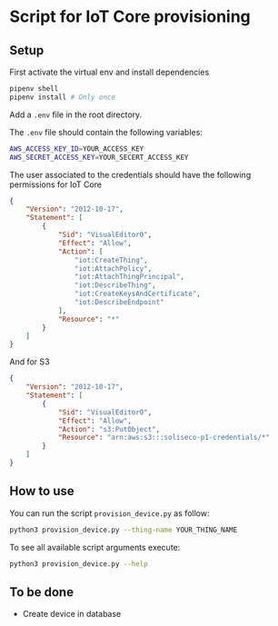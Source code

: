 # Script for IoT Core provisioning

## Setup

First activate the virtual env and install dependencies

```bash
pipenv shell
pipenv install # Only once
```

Add a `.env` file in the root directory.

The `.env` file should contain the following variables:

```bash
AWS_ACCESS_KEY_ID=YOUR_ACCESS_KEY
AWS_SECRET_ACCESS_KEY=YOUR_SECERT_ACCESS_KEY
```

The user associated to the credentials should have the following permissions for IoT Core

```json
{
    "Version": "2012-10-17",
    "Statement": [
        {
            "Sid": "VisualEditor0",
            "Effect": "Allow",
            "Action": [
                "iot:CreateThing",
                "iot:AttachPolicy",
                "iot:AttachThingPrincipal",
                "iot:DescribeThing",
                "iot:CreateKeysAndCertificate",
                "iot:DescribeEndpoint"
            ],
            "Resource": "*"
        }
    ]
}
```

And for S3

```json
{
    "Version": "2012-10-17",
    "Statement": [
        {
            "Sid": "VisualEditor0",
            "Effect": "Allow",
            "Action": "s3:PutObject",
            "Resource": "arn:aws:s3:::soliseco-p1-credentials/*"
        }
    ]
}
```

## How to use

You can run the script `provision_device.py` as follow:

```bash
python3 provision_device.py --thing-name YOUR_THING_NAME 
```

To see all available script arguments execute:

```bash
python3 provision_device.py --help
```

## To be done

- Create device in database
